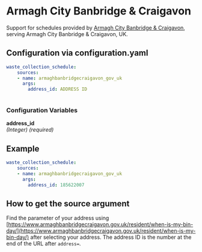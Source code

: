 # Armagh City Banbridge & Craigavon

Support for schedules provided by [Armagh City Banbridge & Craigavon](https://www.armaghbanbridgecraigavon.gov.uk), serving Armagh City Banbridge & Craigavon, UK.

## Configuration via configuration.yaml

```yaml
waste_collection_schedule:
    sources:
    - name: armaghbanbridgecraigavon_gov_uk
      args:
        address_id: ADDRESS ID
        
```

### Configuration Variables

**address_id**  
*(Integer) (required)*

## Example

```yaml
waste_collection_schedule:
    sources:
    - name: armaghbanbridgecraigavon_gov_uk
      args:
        address_id: 185622007
```

## How to get the source argument

Find the parameter of your address using [https://www.armaghbanbridgecraigavon.gov.uk/resident/when-is-my-bin-day/](https://www.armaghbanbridgecraigavon.gov.uk/resident/when-is-my-bin-day/) after selecting your address. The address ID is the number at the end of the URL after `address=`.
